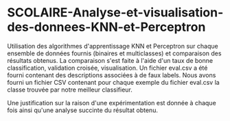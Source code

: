# SCOLAIRE-Analyse-et-visualisation-des-donnees-KNN-et-Perceptron

Utilisation des algorithmes d'apprentissage KNN et Perceptron sur chaque ensemble de données fournis (binaires et multiclasses) et
comparaison des résultats obtenus.
La comparaison s'est faite à l'aide d'un taux de bonne classification, validation croisée, visualisation.
Un fichier eval.csv a été fourni contenant des descriptions associées à de faux labels. Nous avons fourni un fichier CSV 
contenant pour chaque exemple du fichier eval.csv la classe trouvée par notre meilleur classifieur.

Une justification sur la raison d'une expérimentation est donnée à chaque fois ainsi qu'une analyse succinte du résultat obtenu.


